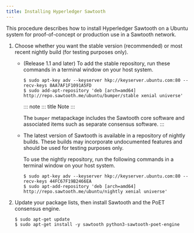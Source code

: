 ```yaml
---
title: Installing Hyperledger Sawtooth
---
```


This procedure describes how to install Hyperledger Sawtooth on a Ubuntu
system for proof-of-concept or production use in a Sawtooth network.

1.  Choose whether you want the stable version (recommended) or most
    recent nightly build (for testing purposes only).

    -   (Release 1.1 and later) To add the stable repository, run these
        commands in a terminal window on your host system.

        ``` console
        $ sudo apt-key adv --keyserver hkp://keyserver.ubuntu.com:80 --recv-keys 8AA7AF1F1091A5FD
        $ sudo add-apt-repository 'deb [arch=amd64] http://repo.sawtooth.me/ubuntu/bumper/stable xenial universe'
        ```

        ::: note
        ::: title
        Note
        :::

        The `bumper` metapackage includes the Sawtooth core software and
        associated items such as separate consensus software.
        :::

    -   The latest version of Sawtooth is available in a repository of
        nightly builds. These builds may incorporate undocumented
        features and should be used for testing purposes only.

        To use the nightly repository, run the following commands in a
        terminal window on your host system.

        ``` console
        $ sudo apt-key adv --keyserver hkp://keyserver.ubuntu.com:80 --recv-keys 44FC67F19B2466EA
        $ sudo apt-add-repository 'deb [arch=amd64] http://repo.sawtooth.me/ubuntu/nightly xenial universe'
        ```

2.  Update your package lists, then install Sawtooth and the PoET
    consensus engine.

    ``` console
    $ sudo apt-get update
    $ sudo apt-get install -y sawtooth python3-sawtooth-poet-engine
    ```

<!--
  Licensed under Creative Commons Attribution 4.0 International License
  https://creativecommons.org/licenses/by/4.0/
-->
